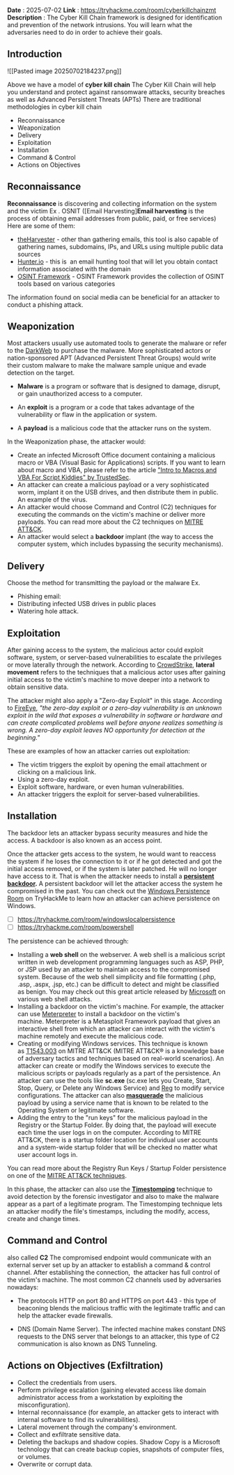 
**Date** : 2025-07-02
**Link** :  https://tryhackme.com/room/cyberkillchainzmt
**Description** :  The Cyber Kill Chain framework is designed for identification and prevention of the network intrusions. You will learn what the adversaries need to do in order to achieve their goals.

## Introduction

![[Pasted image 20250702184237.png]]

Above we have a model of **cyber kill chain**
The Cyber Kill Chain will help you understand and protect against ransomware attacks, security breaches as well as Advanced Persistent Threats (APTs)
There are traditional methodologies in cyber kill chain 
- Reconnaissance
- Weaponization
- Delivery
- Exploitation
- Installation
- Command & Control
- Actions on Objectives

## Reconnaissance

**Reconnaissance** is discovering and collecting information on the system and the victim
Ex . OSNIT ([Email Harvesting]**Email harvesting** is the process of obtaining email addresses from public, paid, or free services)
Here are some of them:
- [theHarvester](https://github.com/laramies/theHarvester) - other than gathering emails, this tool is also capable of gathering names, subdomains, IPs, and URLs using multiple public data sources 
- [Hunter.io](https://hunter.io/) - this is  an email hunting tool that will let you obtain contact information associated with the domain
- [OSINT Framework](https://osintframework.com/) - OSINT Framework provides the collection of OSINT tools based on various categories

The information found on social media can be beneficial for an attacker to conduct a phishing attack.

## Weaponization

Most attackers usually use automated tools to generate the malware or refer to the [DarkWeb](https://www.kaspersky.com/resource-center/threats/deep-web) to purchase the malware. More sophisticated actors or nation-sponsored APT (Advanced Persistent Threat Groups) would write their custom malware to make the malware sample unique and evade detection on the target.

- **Malware** is a program or software that is designed to damage, disrupt, or gain unauthorized access to a computer.

- An **exploit** is a program or a code that takes advantage of the vulnerability or flaw in the application or system.

- A **payload** is a malicious code that the attacker runs on the system.

In the Weaponization phase, the attacker would:

- Create an infected Microsoft Office document containing a malicious macro or VBA (Visual Basic for Applications) scripts. If you want to learn about macro and VBA, please refer to the article ["Intro to Macros and VBA For Script Kiddies" by TrustedSec](https://www.trustedsec.com/blog/intro-to-macros-and-vba-for-script-kiddies/).
- An attacker can create a malicious payload or a very sophisticated worm, implant it on the USB drives, and then distribute them in public. An example of the virus. 
- An attacker would choose Command and Control (C2) techniques for executing the commands on the victim's machine or deliver more payloads. You can read more about the C2 techniques on [MITRE ATT&CK](https://attack.mitre.org/tactics/TA0011/).
- An attacker would select a **backdoor** implant (the way to access the computer system, which includes bypassing the security mechanisms).

## Delivery

Choose the method for transmitting the payload or the malware
Ex.
- Phishing email:
- Distributing infected USB drives in public places
- Watering hole attack.

## Exploitation

After gaining access to the system, the malicious actor could exploit software, system, or server-based vulnerabilities to escalate the privileges or move laterally through the network. According to [CrowdStrike](https://www.crowdstrike.com/cybersecurity-101/lateral-movement/), **lateral movement** refers to the techniques that a malicious actor uses after gaining initial access to the victim's machine to move deeper into a network to obtain sensitive data.

The attacker might also apply a "Zero-day Exploit" in this stage. According to [FireEye](https://www.fireeye.com/current-threats/what-is-a-zero-day-exploit.html), _"the zero-day exploit or a zero-day vulnerability is an unknown exploit in the wild that exposes a vulnerability in software or hardware and can create complicated problems well before anyone realizes something is wrong. A zero-day exploit leaves NO opportunity for detection at the beginning."_

These are examples of how an attacker carries out exploitation:

- The victim triggers the exploit by opening the email attachment or clicking on a malicious link.
- Using a zero-day exploit.
- Exploit software, hardware, or even human vulnerabilities. 
- An attacker triggers the exploit for server-based vulnerabilities.

## Installation

The backdoor lets an attacker bypass security measures and hide the access. A backdoor is also known as an access point.

Once the attacker gets access to the system, he would want to reaccess the system if he loses the connection to it or if he got detected and got the initial access removed, or if the system is later patched. He will no longer have access to it. That is when the attacker needs to install a **[persistent backdoor](https://www.offensive-security.com/metasploit-unleashed/persistent-backdoors/).** A persistent backdoor will let the attacker access the system he compromised in the past. You can check out the [Windows Persistence Room](https://tryhackme.com/room/windowslocalpersistence) on TryHackMe to learn how an attacker can achieve persistence on Windows.

- [ ]  https://tryhackme.com/room/windowslocalpersistence
- [ ] https://tryhackme.com/room/powershell

The persistence can be achieved through:

- Installing a **web shell** on the webserver. A web shell is a malicious script written in web development programming languages such as ASP, PHP, or JSP used by an attacker to maintain access to the compromised system. Because of the web shell simplicity and file formatting (.php, .asp, .aspx, .jsp, etc.) can be difficult to detect and might be classified as benign. You may check out this great article released by [Microsoft](https://www.microsoft.com/security/blog/2021/02/11/web-shell-attacks-continue-to-rise/) on various web shell attacks.
- Installing a backdoor on the victim's machine. For example, the attacker can use [Meterpreter](https://www.offensive-security.com/metasploit-unleashed/meterpreter-backdoor/) to install a backdoor on the victim's machine. Meterpreter is a Metasploit Framework payload that gives an interactive shell from which an attacker can interact with the victim's machine remotely and execute the malicious code.
- Creating or modifying Windows services. This technique is known as [T1543.003](https://attack.mitre.org/techniques/T1543/003/) on MITRE ATT&CK (MITRE ATT&CK® is a knowledge base of adversary tactics and techniques based on real-world scenarios). An attacker can create or modify the Windows services to execute the malicious scripts or payloads regularly as a part of the persistence. An attacker can use the tools like **sc.exe** (sc.exe lets you Create, Start, Stop, Query, or Delete any Windows Service) and [Reg](https://attack.mitre.org/software/S0075/) to modify service configurations. The attacker can also **[masquerade](https://attack.mitre.org/techniques/T1036/)** the malicious payload by using a service name that is known to be related to the Operating System or legitimate software. 
- Adding the entry to the "run keys" for the malicious payload in the Registry or the Startup Folder. By doing that, the payload will execute each time the user logs in on the computer. According to MITRE ATT&CK, there is a startup folder location for individual user accounts and a system-wide startup folder that will be checked no matter what user account logs in.

You can read more about the Registry Run Keys / Startup Folder persistence on one of the [MITRE ATT&CK techniques](https://attack.mitre.org/techniques/T1547/001/).

In this phase, the attacker can also use the **[Timestomping](https://attack.mitre.org/techniques/T1070/006/)** technique to avoid detection by the forensic investigator and also to make the malware appear as a part of a legitimate program. The Timestomping technique lets an attacker modify the file's timestamps, including the modify, access, create and change times.


## Command and Control

also called **C2**
The compromised endpoint would communicate with an external server set up by an attacker to establish a command & control channel. After establishing the connection,  the attacker has full control of the victim's machine.
The most common C2 channels used by adversaries nowadays:

- The protocols HTTP on port 80 and HTTPS on port 443 - this type of beaconing blends the malicious traffic with the legitimate traffic and can help the attacker evade firewalls.    

- DNS (Domain Name Server). The infected machine makes constant DNS requests to the DNS server that belongs to an attacker, this type of C2 communication is also known as DNS Tunneling.


## Actions on Objectives (Exfiltration)

- Collect the credentials from users.
- Perform privilege escalation (gaining elevated access like domain administrator access from a workstation by exploiting the misconfiguration).
- Internal reconnaissance (for example, an attacker gets to interact with internal software to find its vulnerabilities).
- Lateral movement through the company's environment.
- Collect and exfiltrate sensitive data.
- Deleting the backups and shadow copies. Shadow Copy is a Microsoft technology that can create backup copies, snapshots of computer files, or volumes. 
- Overwrite or corrupt data.




